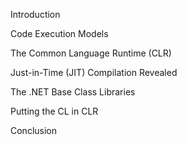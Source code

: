 Introduction

Code Execution Models

The Common Language Runtime (CLR)

Just-in-Time (JIT) Compilation Revealed

The .NET Base Class Libraries

Putting the CL in CLR

Conclusion
